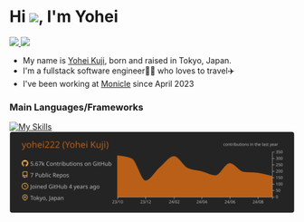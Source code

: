 <h1 align="left">Hi <img src="https://media.giphy.com/media/hvRJCLFzcasrR4ia7z/giphy.gif" width="28">, I'm Yohei</h1>

<a href="https://twitter.com/yohei_dev_222">
    <img src="https://img.shields.io/badge/X-000000?style=for-the-badge&logo=x&logoColor=white" height="20" />
</a>
<a href="https://zenn.dev/yohei222">
    <img src="https://badgen.org/img/zenn/yohei222/articles?style=flat&logo=x&logoColor=white" height="20" />
</a>

- My name is [Yohei Kuji](https://yohei-kuji.com), born and raised in Tokyo, Japan.
- I'm a fullstack software engineer👨‍💻 who loves to travel✈️
- I've been working at [Monicle](https://monicle.co.jp/) since April 2023

### Main Languages/Frameworks
[![My Skills](https://skillicons.dev/icons?i=js,ts,react,next,graphql,vitest,ruby,rails,mysql,postgres)](https://skillicons.dev)
[![](https://raw.githubusercontent.com/yohei222/yohei222/master/profile-summary-card-output/darcula/0-profile-details.svg)](https://github.com/vn7n24fzkq/github-profile-summary-cards)


